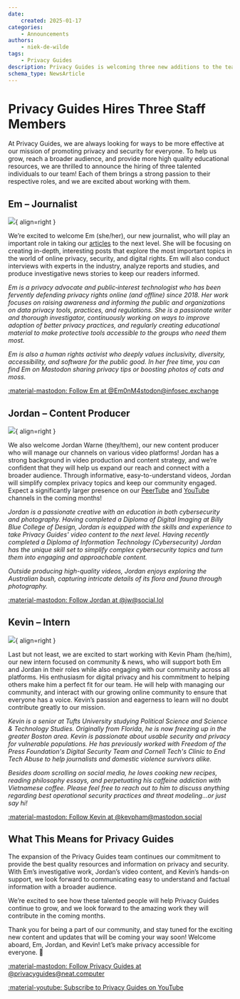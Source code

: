```yaml
---
date:
    created: 2025-01-17
categories:
    - Announcements
authors:
    - niek-de-wilde
tags:
    - Privacy Guides
description: Privacy Guides is welcoming three new additions to the team.
schema_type: NewsArticle
---
```


# Privacy Guides Hires Three Staff Members

At Privacy Guides, we are always looking for ways to be more effective at our mission of promoting privacy and security for everyone. To help us grow, reach a broader audience, and provide more high quality educational resources, we are thrilled to announce the hiring of three talented individuals to our team! Each of them brings a strong passion to their respective roles, and we are excited about working with them.<!-- more -->

## Em – Journalist

![](https://forum-cdn.privacyguides.net/user_avatar/discuss.privacyguides.net/ematprivacyguides/288/8211_2.png){ align=right }

We’re excited to welcome Em (she/her), our new journalist, who will play an important role in taking our [articles](https://www.privacyguides.org/articles/) to the next level. She will be focusing on creating in-depth, interesting posts that explore the most important topics in the world of online privacy, security, and digital rights. Em will also conduct interviews with experts in the industry, analyze reports and studies, and produce investigative news stories to keep our readers informed.

*Em is a privacy advocate and public‑interest technologist who has been fervently defending privacy rights online (and offline) since 2018. Her work focuses on raising awareness and informing the public and organizations on data privacy tools, practices, and regulations. She is a passionate writer and thorough investigator, continuously working on ways to improve adoption of better privacy practices, and regularly creating educational material to make protective tools accessible to the groups who need them most.*

*Em is also a human rights activist who deeply values inclusivity, diversity, accessibility, and software for the public good. In her free time, you can find Em on Mastodon sharing privacy tips or boosting photos of cats and moss.*

[:material-mastodon: Follow Em at @Em0nM4stodon@infosec.exchange](https://infosec.exchange/@Em0nM4stodon)

## Jordan – Content Producer

![](https://forum-cdn.privacyguides.net/user_avatar/discuss.privacyguides.net/jordan/288/7793_2.png){ align=right }

We also welcome Jordan Warne (they/them), our new content producer who will manage our channels on various video platforms! Jordan has a strong background in video production and content strategy, and we’re confident that they will help us expand our reach and connect with a broader audience. Through informative, easy-to-understand videos, Jordan will simplify complex privacy topics and keep our community engaged. Expect a significantly larger presence on our [PeerTube](https://neat.tube/c/privacyguides/videos) and [YouTube](https://www.youtube.com/@privacyguides) channels in the coming months!

*Jordan is a passionate creative with an education in both cybersecurity and photography. Having completed a Diploma of Digital Imaging at Billy Blue College of Design, Jordan is equipped with the skills and experience to take Privacy Guides' video content to the next level. Having recently completed a Diploma of Information Technology (Cybersecurity) Jordan has the unique skill set to simplify complex cybersecurity topics and turn them into engaging and approachable content.*

*Outside producing high-quality videos, Jordan enjoys exploring the Australian bush, capturing intricate details of its flora and fauna through photography.*

[:material-mastodon: Follow Jordan at @jw@social.lol](https://social.lol/@jw)

## Kevin – Intern

![](https://forum-cdn.privacyguides.net/user_avatar/discuss.privacyguides.net/kevpham/288/8198_2.png){ align=right }

Last but not least, we are excited to start working with Kevin Pham (he/him), our new intern focused on community & news, who will support both Em and Jordan in their roles while also engaging with our community across all platforms. His enthusiasm for digital privacy and his commitment to helping others make him a perfect fit for our team. He will help with managing our community, and interact with our growing online community to ensure that everyone has a voice. Kevin’s passion and eagerness to learn will no doubt contribute greatly to our mission.

*Kevin is a senior at Tufts University studying Political Science and Science & Technology Studies. Originally from Florida, he is now freezing up in the greater Boston area. Kevin is passionate about usable security and privacy for vulnerable populations. He has previously worked with Freedom of the Press Foundation's Digital Security Team and Cornell Tech's Clinic to End Tech Abuse to help journalists and domestic violence survivors alike.*

*Besides doom scrolling on social media, he loves cooking new recipes, reading philosophy essays, and perpetuating his caffeine addiction with Vietnamese coffee. Please feel free to reach out to him to discuss anything regarding best operational security practices and threat modeling...or just say hi!*

[:material-mastodon: Follow Kevin at @kevpham@mastodon.social](https://mastodon.social/@kevpham)

## What This Means for Privacy Guides

The expansion of the Privacy Guides team continues our commitment to provide the best quality resources and information on privacy and security. With Em’s investigative work, Jordan’s video content, and Kevin’s hands-on support, we look forward to communicating easy to understand and factual information with a broader audience.

We’re excited to see how these talented people will help Privacy Guides continue to grow, and we look forward to the amazing work they will contribute in the coming months.

Thank you for being a part of our community, and stay tuned for the exciting new content and updates that will be coming your way soon!
Welcome aboard, Em, Jordan, and Kevin! Let’s make privacy accessible for everyone. 🚀

[:material-mastodon: Follow Privacy Guides at @privacyguides@neat.computer](https://mastodon.neat.computer/@privacyguides)

[:material-youtube: Subscribe to Privacy Guides on YouTube](https://www.youtube.com/@privacyguides)
